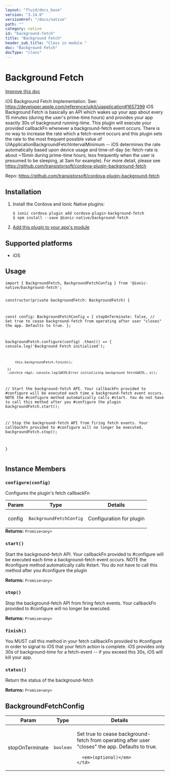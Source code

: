 ```yaml
---
layout: "fluid/docs_base"
version: "3.14.0"
versionHref: "/docs/native"
path: ""
category: native
id: "background-fetch"
title: "Background Fetch"
header_sub_title: "Class in module "
doc: "Background Fetch"
docType: "class"
---
```


<h1 class="api-title">Background Fetch</h1>

<a class="improve-v2-docs" href="http://github.com/ionic-team/ionic-native/edit/master/src/@ionic-native/plugins/background-fetch/index.ts#L9">
  Improve this doc
</a>







<p>iOS Background Fetch Implementation. See: <a href="https://developer.apple.com/reference/uikit/uiapplication#1657399">https://developer.apple.com/reference/uikit/uiapplication#1657399</a>
iOS Background Fetch is basically an API which wakes up your app about every 15 minutes (during the user&#39;s prime-time hours) and provides your app exactly 30s of background running-time. This plugin will execute your provided callbackFn whenever a background-fetch event occurs. There is no way to increase the rate which a fetch-event occurs and this plugin sets the rate to the most frequent possible value of UIApplicationBackgroundFetchIntervalMinimum -- iOS determines the rate automatically based upon device usage and time-of-day (ie: fetch-rate is about ~15min during prime-time hours; less frequently when the user is presumed to be sleeping, at 3am for example).
For more detail, please see <a href="https://github.com/transistorsoft/cordova-plugin-background-fetch">https://github.com/transistorsoft/cordova-plugin-background-fetch</a></p>


<p>Repo:
  <a href="https://github.com/transistorsoft/cordova-plugin-background-fetch">
    https://github.com/transistorsoft/cordova-plugin-background-fetch
  </a>
</p>


<h2><a class="anchor" name="installation" href="#installation"></a>Installation</h2>
<ol class="installation">
  <li>Install the Cordova and Ionic Native plugins:<br>
    <pre><code class="nohighlight">$ ionic cordova plugin add cordova-plugin-background-fetch
$ npm install --save @ionic-native/background-fetch
</code></pre>
  </li>
  <li><a href="https://ionicframework.com/docs/native/#Add_Plugins_to_Your_App_Module">Add this plugin to your app's module</a></li>
</ol>



<h2><a class="anchor" name="platforms" href="#platforms"></a>Supported platforms</h2>
<ul>
  <li>iOS</li>
</ul>






<h2><a class="anchor" name="usage" href="#usage"></a>Usage</h2>
<pre><code class="lang-typescript">import { BackgroundFetch, BackgroundFetchConfig } from &#39;@ionic-native/background-fetch&#39;;


constructor(private backgroundFetch: BackgroundFetch) {

  const config: BackgroundFetchConfig = {
    stopOnTerminate: false, // Set true to cease background-fetch from operating after user &quot;closes&quot; the app. Defaults to true.
  };

  backgroundFetch.configure(config)
     .then(() =&gt; {
         console.log(&#39;Background Fetch initialized&#39;);

         this.backgroundFetch.finish();

     })
     .catch(e =&gt; console.log(&#39;Error initializing background fetch&#39;, e));

  // Start the background-fetch API. Your callbackFn provided to #configure will be executed each time a background-fetch event occurs. NOTE the #configure method automatically calls #start. You do not have to call this method after you #configure the plugin
  backgroundFetch.start();

  // Stop the background-fetch API from firing fetch events. Your callbackFn provided to #configure will no longer be executed.
  backgroundFetch.stop();


}
</code></pre>








<h2><a class="anchor" name="instance-members" href="#instance-members"></a>Instance Members</h2>
<h3><a class="anchor" name="configure" href="#configure"></a><code>configure(config)</code></h3>




Configures the plugin's fetch callbackFn

<table class="table param-table" style="margin:0;">
  <thead>
  <tr>
    <th>Param</th>
    <th>Type</th>
    <th>Details</th>
  </tr>
  </thead>
  <tbody>
  <tr>
    <td>
      config</td>
    <td>
      <code>BackgroundFetchConfig</code>
    </td>
    <td>
      <p>Configuration for plugin</p>
</td>
  </tr>
  </tbody>
</table>

<div class="return-value" markdown="1">
  <i class="icon ion-arrow-return-left"></i>
  <b>Returns:</b> <code>Promise&lt;any&gt;</code> 
</div><h3><a class="anchor" name="start" href="#start"></a><code>start()</code></h3>


Start the background-fetch API.
Your callbackFn provided to #configure will be executed each time a background-fetch event occurs. NOTE the #configure method automatically calls #start. You do not have to call this method after you #configure the plugin


<div class="return-value" markdown="1">
  <i class="icon ion-arrow-return-left"></i>
  <b>Returns:</b> <code>Promise&lt;any&gt;</code> 
</div><h3><a class="anchor" name="stop" href="#stop"></a><code>stop()</code></h3>


Stop the background-fetch API from firing fetch events. Your callbackFn provided to #configure will no longer be executed.


<div class="return-value" markdown="1">
  <i class="icon ion-arrow-return-left"></i>
  <b>Returns:</b> <code>Promise&lt;any&gt;</code> 
</div><h3><a class="anchor" name="finish" href="#finish"></a><code>finish()</code></h3>




You MUST call this method in your fetch callbackFn provided to #configure in order to signal to iOS that your fetch action is complete. iOS provides only 30s of background-time for a fetch-event -- if you exceed this 30s, iOS will kill your app.



<h3><a class="anchor" name="status" href="#status"></a><code>status()</code></h3>


Return the status of the background-fetch


<div class="return-value" markdown="1">
  <i class="icon ion-arrow-return-left"></i>
  <b>Returns:</b> <code>Promise&lt;any&gt;</code> 
</div>





<h2><a class="anchor" name="BackgroundFetchConfig" href="#BackgroundFetchConfig"></a>BackgroundFetchConfig</h2>

<table class="table param-table" style="margin:0;">
  <thead>
  <tr>
    <th>Param</th>
    <th>Type</th>
    <th>Details</th>
  </tr>
  </thead>
  <tbody>
  
  <tr>
    <td>
      stopOnTerminate
    </td>
    <td>
      <code>boolean</code>
    </td>
    <td>
      <p>Set true to cease background-fetch from operating after user &quot;closes&quot; the app. Defaults to true.</p>

      <em>(optional)</em>
    </td>
  </tr>
  
  </tbody>
</table>





